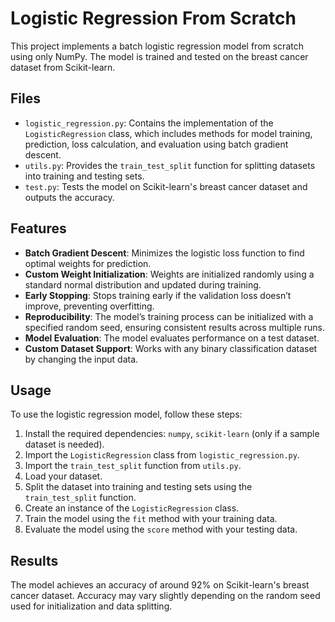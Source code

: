 # Logistic Regression From Scratch

This project implements a batch logistic regression model from scratch using only NumPy. The model is trained and tested on the breast cancer dataset from Scikit-learn.

## Files

- `logistic_regression.py`: Contains the implementation of the `LogisticRegression` class,  which includes methods for model training, prediction, loss calculation, and evaluation using batch gradient descent.
- `utils.py`: Provides the `train_test_split` function for splitting datasets into training and testing sets.
- `test.py`: Tests the model on Scikit-learn's breast cancer dataset and outputs the accuracy.

## Features

- **Batch Gradient Descent**: Minimizes the logistic loss function to find optimal weights for prediction.
- **Custom Weight Initialization**: Weights are initialized randomly using a standard normal distribution and updated during training.
- **Early Stopping**: Stops training early if the validation loss doesn’t improve, preventing overfitting.
- **Reproducibility**: The model’s training process can be initialized with a specified random seed, ensuring consistent results across multiple runs.
- **Model Evaluation**: The model evaluates performance on a test dataset.
- **Custom Dataset Support**: Works with any binary classification dataset by changing the input data.

## Usage

To use the logistic regression model, follow these steps:

1. Install the required dependencies: `numpy`, `scikit-learn` (only if a sample dataset is needed).
2. Import the `LogisticRegression` class from `logistic_regression.py`.
3. Import the `train_test_split` function from `utils.py`.
4. Load your dataset.
5. Split the dataset into training and testing sets using the `train_test_split` function.
6. Create an instance of the `LogisticRegression` class.
7. Train the model using the `fit` method with your training data.
8. Evaluate the model using the `score` method with your testing data.

## Results

The model achieves an accuracy of around 92% on Scikit-learn's breast cancer dataset. Accuracy may vary slightly depending on the random seed used for initialization and data splitting.

